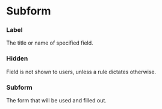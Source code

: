 # Subform

### Label
The title or name of specified field.

### Hidden
Field is not shown to users, unless a rule dictates otherwise.

### Subform
The form that will be used and filled out.